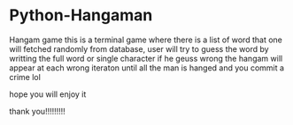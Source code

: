 # Python-Hangaman
Hangam game 
this is a terminal game where there is a list of word that one will fetched randomly from
database, user will try to guess the word by writting the full word or single character
if he geuss wrong the hangam will appear at each wrong iteraton
until all the man is hanged and you commit a crime lol 

hope you will enjoy it 

thank you!!!!!!!!!
